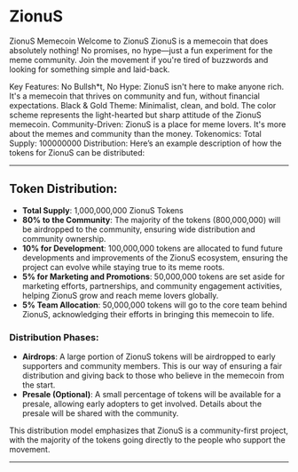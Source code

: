 # ZionuS
ZionuS Memecoin
Welcome to ZionuS
ZionuS is a memecoin that does absolutely nothing! No promises, no hype—just a fun experiment for the meme community. Join the movement if you're tired of buzzwords and looking for something simple and laid-back.

Key Features:
No Bullsh*t, No Hype: ZionuS isn't here to make anyone rich. It's a memecoin that thrives on community and fun, without financial expectations.
Black & Gold Theme: Minimalist, clean, and bold. The color scheme represents the light-hearted but sharp attitude of the ZionuS memecoin.
Community-Driven: ZionuS is a place for meme lovers. It's more about the memes and community than the money.
Tokenomics:
Total Supply: 100000000
Distribution: Here’s an example description of how the tokens for ZionuS can be distributed:

---

## Token Distribution:
- **Total Supply**: 1,000,000,000 ZionuS Tokens
- **80% to the Community**: The majority of the tokens (800,000,000) will be airdropped to the community, ensuring wide distribution and community ownership.
- **10% for Development**: 100,000,000 tokens are allocated to fund future developments and improvements of the ZionuS ecosystem, ensuring the project can evolve while staying true to its meme roots.
- **5% for Marketing and Promotions**: 50,000,000 tokens are set aside for marketing efforts, partnerships, and community engagement activities, helping ZionuS grow and reach meme lovers globally.
- **5% Team Allocation**: 50,000,000 tokens will go to the core team behind ZionuS, acknowledging their efforts in bringing this memecoin to life.

### Distribution Phases:
- **Airdrops**: A large portion of ZionuS tokens will be airdropped to early supporters and community members. This is our way of ensuring a fair distribution and giving back to those who believe in the memecoin from the start.
- **Presale (Optional)**: A small percentage of tokens will be available for a presale, allowing early adopters to get involved. Details about the presale will be shared with the community.

This distribution model emphasizes that ZionuS is a community-first project, with the majority of the tokens going directly to the people who support the movement.

---


